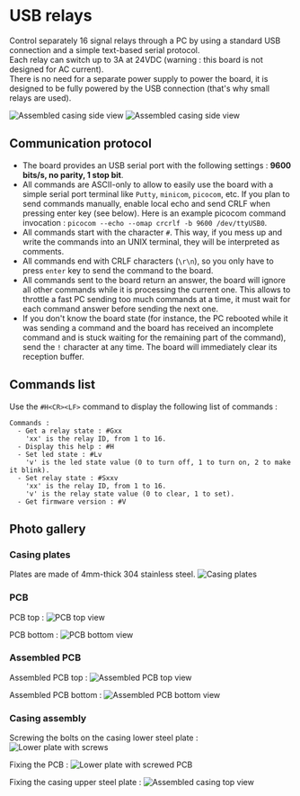 # USB relays

Control separately 16 signal relays through a PC by using a standard USB connection and a simple text-based serial protocol.  
Each relay can switch up to 3A at 24VDC (warning : this board is not designed for AC current).  
There is no need for a separate power supply to power the board, it is designed to be fully powered by the USB connection (that's why small relays are used).

![Assembled casing side view](Resources/Pictures/Assembled_Casing_Side_View_1.jpg)
![Assembled casing side view](Resources/Pictures/Assembled_Casing_Side_View_2.jpg)

## Communication protocol

* The board provides an USB serial port with the following settings : **9600 bits/s, no parity, 1 stop bit**.
* All commands are ASCII-only to allow to easily use the board with a simple serial port terminal like `Putty`, `minicom`, `picocom`, etc. If you plan to send commands manually, enable local echo and send CRLF when pressing enter key (see below). Here is an example picocom command invocation : `picocom --echo --omap crcrlf -b 9600 /dev/ttyUSB0`.
* All commands start with the character `#`. This way, if you mess up and write the commands into an UNIX terminal, they will be interpreted as comments.
* All commands end with CRLF characters (`\r\n`), so you only have to press `enter` key to send the command to the board.
* All commands sent to the board return an answer, the board will ignore all other commands while it is processing the current one. This allows to throttle a fast PC sending too much commands at a time, it must wait for each command answer before sending the next one.
* If you don't know the board state (for instance, the PC rebooted while it was sending a command and the board has received an incomplete command and is stuck waiting for the remaining part of the command), send the `!` character at any time. The board will immediately clear its reception buffer.

## Commands list

Use the `#H<CR><LF>` command to display the following list of commands :
```
Commands :
  - Get a relay state : #Gxx
    'xx' is the relay ID, from 1 to 16.
  - Display this help : #H
  - Set led state : #Lv
    'v' is the led state value (0 to turn off, 1 to turn on, 2 to make it blink).
  - Set relay state : #Sxxv
    'xx' is the relay ID, from 1 to 16.
    'v' is the relay state value (0 to clear, 1 to set).
  - Get firmware version : #V
```

## Photo gallery

### Casing plates

Plates are made of 4mm-thick 304 stainless steel.
![Casing plates](Resources/Pictures/Casing_Plates.jpg)

### PCB

PCB top :
![PCB top view](Resources/Pictures/Naked_PCB_Top_View.jpg)

PCB bottom :
![PCB bottom view](Resources/Pictures/Naked_PCB_Bottom_View.jpg)

### Assembled PCB

Assembled PCB top :
![Assembled PCB top view](Resources/Pictures/Assembled_PCB_Top_View.jpg)

Assembled PCB bottom :
![Assembled PCB bottom view](Resources/Pictures/Assembled_PCB_Bottom_View.jpg)

### Casing assembly

Screwing the bolts on the casing lower steel plate :
![Lower plate with screws](Resources/Pictures/Lower_Plate_With_Screws.jpg)

Fixing the PCB :
![Lower plate with screwed PCB](Resources/Pictures/Lower_Plate_With_Screwed_PCB.jpg)

Fixing the casing upper steel plate :
![Assembled casing top view](Resources/Pictures/Assembled_Casing_Top_View.jpg)
